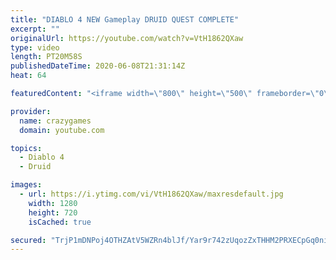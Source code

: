 ```yaml
---
title: "DIABLO 4 NEW Gameplay DRUID QUEST COMPLETE"
excerpt: ""
originalUrl: https://youtube.com/watch?v=VtH1862QXaw
type: video
length: PT20M58S
publishedDateTime: 2020-06-08T21:31:14Z
heat: 64

featuredContent: "<iframe width=\"800\" height=\"500\" frameborder=\"0\" src=\"https://www.youtube.com/embed/VtH1862QXaw\" allow=\"accelerometer; autoplay; encrypted-media; gyroscope; picture-in-picture\" allowfullscreen></iframe>"

provider:
  name: crazygames
  domain: youtube.com

topics:
  - Diablo 4
  - Druid

images:
  - url: https://i.ytimg.com/vi/VtH1862QXaw/maxresdefault.jpg
    width: 1280
    height: 720
    isCached: true

secured: "TrjP1mDNPoj4OTHZAtV5WZRn4blJf/Yar9r742zUqozZxTHHM2PRXECpGq0niCXkZCVE4E+ePirvhYuVg+36l0TZSt/hQ+fOXxkRqjWn4tSH3MfVaOSZvMkdstogCZdmNPzGz5jczUFSTKTUgg+WK5qvSUzCTbdu0uEA3OBt798Xot/6Lhf/rgVsG2fyFhKh4fYunV0Ebo67e/8ERhE2rAViGX7xjanbjq9dM9tWMOMBddhOGmgupp37OH5uuf0Sm0K67YWuNrWmA8qYnEOP+55KG+CRs7vqLemS/Lugj9uRbvdLu2LLAxlCIrlg25G49DJxphIbWLSvgYq0f/cczO1vCp5uvJ1614ZB2puqD5mGUsS0f9YYs5aF8/Fs0xOXDAVD1w9m1KoOrjFfcW0T9forXps1UUIANlmos5x8Jek=;35p6TPf95CczG8nErjfr5Q=="
---
```


